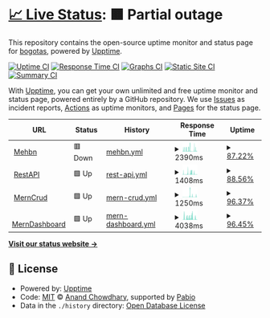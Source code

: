 # [📈 Live Status](https://bogotas.github.io/upptime): <!--live status--> **🟧 Partial outage**

This repository contains the open-source uptime monitor and status page for [bogotas](https://bogotas.github.io/upptime), powered by [Upptime](https://github.com/upptime/upptime).

[![Uptime CI](https://github.com/bogotas/upptime/workflows/Uptime%20CI/badge.svg)](https://github.com/bogotas/upptime/actions?query=workflow%3A%22Uptime+CI%22)
[![Response Time CI](https://github.com/bogotas/upptime/workflows/Response%20Time%20CI/badge.svg)](https://github.com/bogotas/upptime/actions?query=workflow%3A%22Response+Time+CI%22)
[![Graphs CI](https://github.com/bogotas/upptime/workflows/Graphs%20CI/badge.svg)](https://github.com/bogotas/upptime/actions?query=workflow%3A%22Graphs+CI%22)
[![Static Site CI](https://github.com/bogotas/upptime/workflows/Static%20Site%20CI/badge.svg)](https://github.com/bogotas/upptime/actions?query=workflow%3A%22Static+Site+CI%22)
[![Summary CI](https://github.com/bogotas/upptime/workflows/Summary%20CI/badge.svg)](https://github.com/bogotas/upptime/actions?query=workflow%3A%22Summary+CI%22)

With [Upptime](https://upptime.js.org), you can get your own unlimited and free uptime monitor and status page, powered entirely by a GitHub repository. We use [Issues](https://github.com/bogotas/upptime/issues) as incident reports, [Actions](https://github.com/bogotas/upptime/actions) as uptime monitors, and [Pages](https://bogotas.github.io/upptime) for the status page.

<!--start: status pages-->
<!-- This summary is generated by Upptime (https://github.com/upptime/upptime) -->
<!-- Do not edit this manually, your changes will be overwritten -->
<!-- prettier-ignore -->
| URL | Status | History | Response Time | Uptime |
| --- | ------ | ------- | ------------- | ------ |
| <img alt="" src="https://icons.duckduckgo.com/ip3/atugatran-mehbn.onrender.com.ico" height="13"> [Mehbn](https://atugatran-mehbn.onrender.com/db-status) | 🟥 Down | [mehbn.yml](https://github.com/atul22g-dev/upptime/commits/HEAD/history/mehbn.yml) | <details><summary><img alt="Response time graph" src="./graphs/mehbn/response-time-week.png" height="20"> 2390ms</summary><br><a href="https://atul22g8570.github.io/upptime/history/mehbn"><img alt="Response time 2469" src="https://img.shields.io/endpoint?url=https%3A%2F%2Fraw.githubusercontent.com%2Fatul22g-dev%2Fupptime%2FHEAD%2Fapi%2Fmehbn%2Fresponse-time.json"></a><br><a href="https://atul22g8570.github.io/upptime/history/mehbn"><img alt="24-hour response time 2743" src="https://img.shields.io/endpoint?url=https%3A%2F%2Fraw.githubusercontent.com%2Fatul22g-dev%2Fupptime%2FHEAD%2Fapi%2Fmehbn%2Fresponse-time-day.json"></a><br><a href="https://atul22g8570.github.io/upptime/history/mehbn"><img alt="7-day response time 2390" src="https://img.shields.io/endpoint?url=https%3A%2F%2Fraw.githubusercontent.com%2Fatul22g-dev%2Fupptime%2FHEAD%2Fapi%2Fmehbn%2Fresponse-time-week.json"></a><br><a href="https://atul22g8570.github.io/upptime/history/mehbn"><img alt="30-day response time 2469" src="https://img.shields.io/endpoint?url=https%3A%2F%2Fraw.githubusercontent.com%2Fatul22g-dev%2Fupptime%2FHEAD%2Fapi%2Fmehbn%2Fresponse-time-month.json"></a><br><a href="https://atul22g8570.github.io/upptime/history/mehbn"><img alt="1-year response time 2469" src="https://img.shields.io/endpoint?url=https%3A%2F%2Fraw.githubusercontent.com%2Fatul22g-dev%2Fupptime%2FHEAD%2Fapi%2Fmehbn%2Fresponse-time-year.json"></a></details> | <details><summary><a href="https://atul22g8570.github.io/upptime/history/mehbn">87.22%</a></summary><a href="https://atul22g8570.github.io/upptime/history/mehbn"><img alt="All-time uptime 48.40%" src="https://img.shields.io/endpoint?url=https%3A%2F%2Fraw.githubusercontent.com%2Fatul22g-dev%2Fupptime%2FHEAD%2Fapi%2Fmehbn%2Fuptime.json"></a><br><a href="https://atul22g8570.github.io/upptime/history/mehbn"><img alt="24-hour uptime 88.53%" src="https://img.shields.io/endpoint?url=https%3A%2F%2Fraw.githubusercontent.com%2Fatul22g-dev%2Fupptime%2FHEAD%2Fapi%2Fmehbn%2Fuptime-day.json"></a><br><a href="https://atul22g8570.github.io/upptime/history/mehbn"><img alt="7-day uptime 87.22%" src="https://img.shields.io/endpoint?url=https%3A%2F%2Fraw.githubusercontent.com%2Fatul22g-dev%2Fupptime%2FHEAD%2Fapi%2Fmehbn%2Fuptime-week.json"></a><br><a href="https://atul22g8570.github.io/upptime/history/mehbn"><img alt="30-day uptime 48.40%" src="https://img.shields.io/endpoint?url=https%3A%2F%2Fraw.githubusercontent.com%2Fatul22g-dev%2Fupptime%2FHEAD%2Fapi%2Fmehbn%2Fuptime-month.json"></a><br><a href="https://atul22g8570.github.io/upptime/history/mehbn"><img alt="1-year uptime 48.40%" src="https://img.shields.io/endpoint?url=https%3A%2F%2Fraw.githubusercontent.com%2Fatul22g-dev%2Fupptime%2FHEAD%2Fapi%2Fmehbn%2Fuptime-year.json"></a></details>
| <img alt="" src="https://icons.duckduckgo.com/ip3/mern-crud-ki1x.onrender.com.ico" height="13"> [RestAPI](https://mern-crud-ki1x.onrender.com/db-status) | 🟩 Up | [rest-api.yml](https://github.com/atul22g-dev/upptime/commits/HEAD/history/rest-api.yml) | <details><summary><img alt="Response time graph" src="./graphs/rest-api/response-time-week.png" height="20"> 1408ms</summary><br><a href="https://atul22g8570.github.io/upptime/history/rest-api"><img alt="Response time 1727" src="https://img.shields.io/endpoint?url=https%3A%2F%2Fraw.githubusercontent.com%2Fatul22g-dev%2Fupptime%2FHEAD%2Fapi%2Frest-api%2Fresponse-time.json"></a><br><a href="https://atul22g8570.github.io/upptime/history/rest-api"><img alt="24-hour response time 220" src="https://img.shields.io/endpoint?url=https%3A%2F%2Fraw.githubusercontent.com%2Fatul22g-dev%2Fupptime%2FHEAD%2Fapi%2Frest-api%2Fresponse-time-day.json"></a><br><a href="https://atul22g8570.github.io/upptime/history/rest-api"><img alt="7-day response time 1408" src="https://img.shields.io/endpoint?url=https%3A%2F%2Fraw.githubusercontent.com%2Fatul22g-dev%2Fupptime%2FHEAD%2Fapi%2Frest-api%2Fresponse-time-week.json"></a><br><a href="https://atul22g8570.github.io/upptime/history/rest-api"><img alt="30-day response time 1727" src="https://img.shields.io/endpoint?url=https%3A%2F%2Fraw.githubusercontent.com%2Fatul22g-dev%2Fupptime%2FHEAD%2Fapi%2Frest-api%2Fresponse-time-month.json"></a><br><a href="https://atul22g8570.github.io/upptime/history/rest-api"><img alt="1-year response time 1727" src="https://img.shields.io/endpoint?url=https%3A%2F%2Fraw.githubusercontent.com%2Fatul22g-dev%2Fupptime%2FHEAD%2Fapi%2Frest-api%2Fresponse-time-year.json"></a></details> | <details><summary><a href="https://atul22g8570.github.io/upptime/history/rest-api">88.56%</a></summary><a href="https://atul22g8570.github.io/upptime/history/rest-api"><img alt="All-time uptime 54.41%" src="https://img.shields.io/endpoint?url=https%3A%2F%2Fraw.githubusercontent.com%2Fatul22g-dev%2Fupptime%2FHEAD%2Fapi%2Frest-api%2Fuptime.json"></a><br><a href="https://atul22g8570.github.io/upptime/history/rest-api"><img alt="24-hour uptime 80.56%" src="https://img.shields.io/endpoint?url=https%3A%2F%2Fraw.githubusercontent.com%2Fatul22g-dev%2Fupptime%2FHEAD%2Fapi%2Frest-api%2Fuptime-day.json"></a><br><a href="https://atul22g8570.github.io/upptime/history/rest-api"><img alt="7-day uptime 88.56%" src="https://img.shields.io/endpoint?url=https%3A%2F%2Fraw.githubusercontent.com%2Fatul22g-dev%2Fupptime%2FHEAD%2Fapi%2Frest-api%2Fuptime-week.json"></a><br><a href="https://atul22g8570.github.io/upptime/history/rest-api"><img alt="30-day uptime 54.41%" src="https://img.shields.io/endpoint?url=https%3A%2F%2Fraw.githubusercontent.com%2Fatul22g-dev%2Fupptime%2FHEAD%2Fapi%2Frest-api%2Fuptime-month.json"></a><br><a href="https://atul22g8570.github.io/upptime/history/rest-api"><img alt="1-year uptime 54.41%" src="https://img.shields.io/endpoint?url=https%3A%2F%2Fraw.githubusercontent.com%2Fatul22g-dev%2Fupptime%2FHEAD%2Fapi%2Frest-api%2Fuptime-year.json"></a></details>
| <img alt="" src="https://icons.duckduckgo.com/ip3/mern-crud-ki1x.onrender.com.ico" height="13"> [MernCrud](https://mern-crud-ki1x.onrender.com/db-status) | 🟩 Up | [mern-crud.yml](https://github.com/atul22g-dev/upptime/commits/HEAD/history/mern-crud.yml) | <details><summary><img alt="Response time graph" src="./graphs/mern-crud/response-time-week.png" height="20"> 1250ms</summary><br><a href="https://atul22g8570.github.io/upptime/history/mern-crud"><img alt="Response time 1769" src="https://img.shields.io/endpoint?url=https%3A%2F%2Fraw.githubusercontent.com%2Fatul22g-dev%2Fupptime%2FHEAD%2Fapi%2Fmern-crud%2Fresponse-time.json"></a><br><a href="https://atul22g8570.github.io/upptime/history/mern-crud"><img alt="24-hour response time 145" src="https://img.shields.io/endpoint?url=https%3A%2F%2Fraw.githubusercontent.com%2Fatul22g-dev%2Fupptime%2FHEAD%2Fapi%2Fmern-crud%2Fresponse-time-day.json"></a><br><a href="https://atul22g8570.github.io/upptime/history/mern-crud"><img alt="7-day response time 1250" src="https://img.shields.io/endpoint?url=https%3A%2F%2Fraw.githubusercontent.com%2Fatul22g-dev%2Fupptime%2FHEAD%2Fapi%2Fmern-crud%2Fresponse-time-week.json"></a><br><a href="https://atul22g8570.github.io/upptime/history/mern-crud"><img alt="30-day response time 1769" src="https://img.shields.io/endpoint?url=https%3A%2F%2Fraw.githubusercontent.com%2Fatul22g-dev%2Fupptime%2FHEAD%2Fapi%2Fmern-crud%2Fresponse-time-month.json"></a><br><a href="https://atul22g8570.github.io/upptime/history/mern-crud"><img alt="1-year response time 1769" src="https://img.shields.io/endpoint?url=https%3A%2F%2Fraw.githubusercontent.com%2Fatul22g-dev%2Fupptime%2FHEAD%2Fapi%2Fmern-crud%2Fresponse-time-year.json"></a></details> | <details><summary><a href="https://atul22g8570.github.io/upptime/history/mern-crud">96.37%</a></summary><a href="https://atul22g8570.github.io/upptime/history/mern-crud"><img alt="All-time uptime 55.73%" src="https://img.shields.io/endpoint?url=https%3A%2F%2Fraw.githubusercontent.com%2Fatul22g-dev%2Fupptime%2FHEAD%2Fapi%2Fmern-crud%2Fuptime.json"></a><br><a href="https://atul22g8570.github.io/upptime/history/mern-crud"><img alt="24-hour uptime 94.11%" src="https://img.shields.io/endpoint?url=https%3A%2F%2Fraw.githubusercontent.com%2Fatul22g-dev%2Fupptime%2FHEAD%2Fapi%2Fmern-crud%2Fuptime-day.json"></a><br><a href="https://atul22g8570.github.io/upptime/history/mern-crud"><img alt="7-day uptime 96.37%" src="https://img.shields.io/endpoint?url=https%3A%2F%2Fraw.githubusercontent.com%2Fatul22g-dev%2Fupptime%2FHEAD%2Fapi%2Fmern-crud%2Fuptime-week.json"></a><br><a href="https://atul22g8570.github.io/upptime/history/mern-crud"><img alt="30-day uptime 55.73%" src="https://img.shields.io/endpoint?url=https%3A%2F%2Fraw.githubusercontent.com%2Fatul22g-dev%2Fupptime%2FHEAD%2Fapi%2Fmern-crud%2Fuptime-month.json"></a><br><a href="https://atul22g8570.github.io/upptime/history/mern-crud"><img alt="1-year uptime 55.73%" src="https://img.shields.io/endpoint?url=https%3A%2F%2Fraw.githubusercontent.com%2Fatul22g-dev%2Fupptime%2FHEAD%2Fapi%2Fmern-crud%2Fuptime-year.json"></a></details>
| <img alt="" src="https://icons.duckduckgo.com/ip3/merndashboard-v7dv.onrender.com.ico" height="13"> [MernDashboard](https://merndashboard-v7dv.onrender.com/db-status) | 🟩 Up | [mern-dashboard.yml](https://github.com/atul22g-dev/upptime/commits/HEAD/history/mern-dashboard.yml) | <details><summary><img alt="Response time graph" src="./graphs/mern-dashboard/response-time-week.png" height="20"> 4038ms</summary><br><a href="https://atul22g8570.github.io/upptime/history/mern-dashboard"><img alt="Response time 2537" src="https://img.shields.io/endpoint?url=https%3A%2F%2Fraw.githubusercontent.com%2Fatul22g-dev%2Fupptime%2FHEAD%2Fapi%2Fmern-dashboard%2Fresponse-time.json"></a><br><a href="https://atul22g8570.github.io/upptime/history/mern-dashboard"><img alt="24-hour response time 238" src="https://img.shields.io/endpoint?url=https%3A%2F%2Fraw.githubusercontent.com%2Fatul22g-dev%2Fupptime%2FHEAD%2Fapi%2Fmern-dashboard%2Fresponse-time-day.json"></a><br><a href="https://atul22g8570.github.io/upptime/history/mern-dashboard"><img alt="7-day response time 4038" src="https://img.shields.io/endpoint?url=https%3A%2F%2Fraw.githubusercontent.com%2Fatul22g-dev%2Fupptime%2FHEAD%2Fapi%2Fmern-dashboard%2Fresponse-time-week.json"></a><br><a href="https://atul22g8570.github.io/upptime/history/mern-dashboard"><img alt="30-day response time 2537" src="https://img.shields.io/endpoint?url=https%3A%2F%2Fraw.githubusercontent.com%2Fatul22g-dev%2Fupptime%2FHEAD%2Fapi%2Fmern-dashboard%2Fresponse-time-month.json"></a><br><a href="https://atul22g8570.github.io/upptime/history/mern-dashboard"><img alt="1-year response time 2537" src="https://img.shields.io/endpoint?url=https%3A%2F%2Fraw.githubusercontent.com%2Fatul22g-dev%2Fupptime%2FHEAD%2Fapi%2Fmern-dashboard%2Fresponse-time-year.json"></a></details> | <details><summary><a href="https://atul22g8570.github.io/upptime/history/mern-dashboard">96.45%</a></summary><a href="https://atul22g8570.github.io/upptime/history/mern-dashboard"><img alt="All-time uptime 55.20%" src="https://img.shields.io/endpoint?url=https%3A%2F%2Fraw.githubusercontent.com%2Fatul22g-dev%2Fupptime%2FHEAD%2Fapi%2Fmern-dashboard%2Fuptime.json"></a><br><a href="https://atul22g8570.github.io/upptime/history/mern-dashboard"><img alt="24-hour uptime 96.78%" src="https://img.shields.io/endpoint?url=https%3A%2F%2Fraw.githubusercontent.com%2Fatul22g-dev%2Fupptime%2FHEAD%2Fapi%2Fmern-dashboard%2Fuptime-day.json"></a><br><a href="https://atul22g8570.github.io/upptime/history/mern-dashboard"><img alt="7-day uptime 96.45%" src="https://img.shields.io/endpoint?url=https%3A%2F%2Fraw.githubusercontent.com%2Fatul22g-dev%2Fupptime%2FHEAD%2Fapi%2Fmern-dashboard%2Fuptime-week.json"></a><br><a href="https://atul22g8570.github.io/upptime/history/mern-dashboard"><img alt="30-day uptime 55.20%" src="https://img.shields.io/endpoint?url=https%3A%2F%2Fraw.githubusercontent.com%2Fatul22g-dev%2Fupptime%2FHEAD%2Fapi%2Fmern-dashboard%2Fuptime-month.json"></a><br><a href="https://atul22g8570.github.io/upptime/history/mern-dashboard"><img alt="1-year uptime 55.20%" src="https://img.shields.io/endpoint?url=https%3A%2F%2Fraw.githubusercontent.com%2Fatul22g-dev%2Fupptime%2FHEAD%2Fapi%2Fmern-dashboard%2Fuptime-year.json"></a></details>

<!--end: status pages-->

[**Visit our status website →**](https://bogotas.github.io/upptime)

## 📄 License

- Powered by: [Upptime](https://github.com/upptime/upptime)
- Code: [MIT](./LICENSE) © [Anand Chowdhary](https://anandchowdhary.com), supported by [Pabio](https://pabio.com)
- Data in the `./history` directory: [Open Database License](https://opendatacommons.org/licenses/odbl/1-0/)
